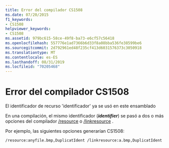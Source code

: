 ```yaml
---
title: Error del compilador CS1508
ms.date: 07/20/2015
f1_keywords:
- CS1508
helpviewer_keywords:
- CS1508
ms.assetid: 979bc615-58ce-49f8-ba73-e6cf57c56418
ms.openlocfilehash: 557776e1ad7366b6d33f8a08bba536fe38599be6
ms.sourcegitcommit: 2d792961ed48f235cf413d6031576373c3050918
ms.translationtype: MT
ms.contentlocale: es-ES
ms.lasthandoff: 08/31/2019
ms.locfileid: "70205468"
---
```

# <a name="compiler-error-cs1508"></a>Error del compilador CS1508
El identificador de recurso 'identificador' ya se usó en este ensamblado  
  
 En una compilación, el mismo identificador (***identifier***) se pasó a dos o más opciones del compilador [/resource](../language-reference/compiler-options/resource-compiler-option.md) o [/linkresource](../language-reference/compiler-options/linkresource-compiler-option.md) .  
  
 Por ejemplo, las siguientes opciones generarían CS1508:  
  
```console  
/resource:anyfile.bmp,DuplicatIdent /linkresource:a.bmp,DuplicatIdent  
```

